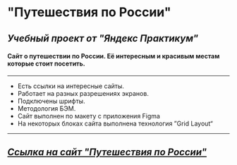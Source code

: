 # "Путешествия по России"
## *Учебный проект от "Яндекс Практикум"*
#### Cайт о путешествии по России. Её интересным и красивым местам которые стоит посетить.   
__________________________ 
* Есть ссылки на интересные сайты. 
* Работает на разных разрешениях экранов.  
* Подключены шрифты.
* Методология БЭМ.
* Сайт выполнен по макету с приложения Figma
* На некоторых блоках сайта выполнена технология ”Grid Layout“
_________________________
## *_[Ссылка на сайт "Путешествия по России"]()_*